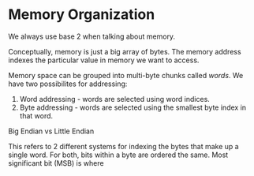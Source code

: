 # Memory Organization

We always use base 2 when talking about memory. 

Conceptually, memory is just a big array of bytes. The memory address indexes the particular value in memory we want to access. 

Memory space can be grouped into multi-byte chunks called *words*. We have two possibilites for addressing:
1) Word addressing - words are selected using word indices.
2) Byte addressing - words are selected using the smallest byte index in that word. 


Big Endian vs Little Endian

This refers to 2 different systems for indexing the bytes that make up a single word. For both, bits within a byte are ordered the same. Most significant bit  (MSB) is where   